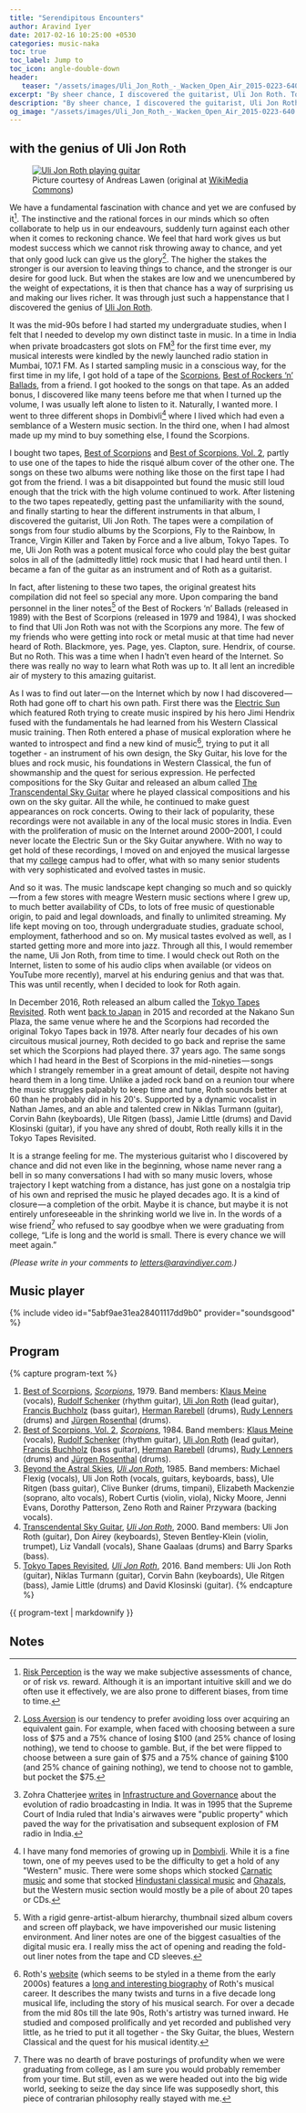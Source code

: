 ```yaml
---
title: "Serendipitous Encounters"
author: Aravind Iyer
date: 2017-02-16 10:25:00 +0530
categories: music-naka
toc: true
toc_label: Jump to
toc_icon: angle-double-down
header:
   teaser: "/assets/images/Uli_Jon_Roth_-_Wacken_Open_Air_2015-0223-640.jpg"
excerpt: "By sheer chance, I discovered the guitarist, Uli Jon Roth. To me, he was a potent musical force who could play the best guitar solos ever! But no one had heard of Roth and the Internet wasn't yet a thing. So it all lent an incredible air of mystery to this amazing guitarist. Then I found that the mysterious guitarist who I discovered by chance, whose name never rang a bell musical conversations, had just gone and reprised the music he played nearly four decades ago. It is a kind of closure — a completion of the orbit."
description: "By sheer chance, I discovered the guitarist, Uli Jon Roth. To me, he was a potent musical force who could play the best guitar solos ever! But no one had heard of Roth and the Internet wasn't yet a thing. So it all lent an incredible air of mystery to this amazing guitarist. Then I found that the mysterious guitarist who I discovered by chance, whose name never rang a bell musical conversations, had just gone and reprised the music he played nearly four decades ago. It is a kind of closure — a completion of the orbit."
og_image: "/assets/images/Uli_Jon_Roth_-_Wacken_Open_Air_2015-0223-640.jpg"
---
```

## with the genius of Uli Jon Roth
<figure>
   <a href="/assets/images/Uli_Jon_Roth_-_Wacken_Open_Air_2015-0223.jpg">
      <img src="/assets/images/Uli_Jon_Roth_-_Wacken_Open_Air_2015-0223-640.jpg" alt="Uli Jon Roth playing guitar">
   </a>
   <figcaption>Picture courtesy of Andreas Lawen (original at <a href="https://commons.wikimedia.org/wiki/Main_Page">WikiMedia Commons</a>)</figcaption>
</figure>

We have a fundamental fascination with chance and yet we are confused by it[^riskperception]. The instinctive and the rational forces in our minds which so often collaborate to help us in our endeavours, suddenly turn against each other when it comes to reckoning chance. We feel that hard work gives us but modest success which we cannot risk throwing away to chance, and yet that only good luck can give us the glory[^lossaversion]. The higher the stakes the stronger is our aversion to leaving things to chance, and the stronger is our desire for good luck. But when the stakes are low and we unencumbered by the weight of expectations, it is then that chance has a way of surprising us and making our lives richer. It was through just such a happenstance that I discovered the genius of [Uli Jon Roth](https://en.wikipedia.org/wiki/Uli_Jon_Roth).

[^riskperception]: [Risk Perception](https://en.wikipedia.org/wiki/Risk_perception) is the way we make subjective assessments of chance, or of risk *vs.* reward. Although it is an important intuitive skill and we do often use it effectively, we are also prone to different biases, from time to time.

[^lossaversion]: [Loss Aversion](https://en.wikipedia.org/wiki/Loss_aversion) is our tendency to prefer avoiding loss over acquiring an equivalent gain. For example, when faced with choosing between a sure loss of $75 and a 75% chance of losing $100 (and 25% chance of losing nothing), we tend to choose to gamble. But, if the bet were flipped to choose between a sure gain of $75 and a 75% chance of gaining $100 (and 25% chance of gaining nothing), we tend to choose not to gamble, but pocket the $75.

It was the mid-90s before I had started my undergraduate studies, when I felt that I needed to develop my own distinct taste in music. In a time in India when private broadcasters got slots on FM[^fmradioindia] for the first time ever, my musical interests were kindled by the newly launched radio station in Mumbai, 107.1 FM. As I started sampling music in a conscious way, for the first time in my life, I got hold of a tape of the [Scorpions](https://en.wikipedia.org/wiki/Scorpions_%28band%29), [Best of Rockers ‘n’ Ballads](https://en.wikipedia.org/wiki/Best_of_Rockers_%27n%27_Ballads), from a friend. I got hooked to the songs on that tape. As an added bonus, I discovered like many teens before me that when I turned up the volume, I was usually left alone to listen to it. Naturally, I wanted more. I went to three different shops in Dombivli[^dombivli] where I lived which had even a semblance of a Western music section. In the third one, when I had almost made up my mind to buy something else, I found the Scorpions.

[^fmradioindia]: Zohra Chatterjee [writes](http://www.skoch.in/images/stories/knowledge_repository/Digital/15-ch-15.pdf) in [Infrastructure and Governance](http://skoch.in/books/books/new/18/infrastructure-&-governance.html) about the evolution of radio broadcasting in India. It was in 1995 that the Supreme Court of India ruled that India's airwaves were "public property" which paved the way for the privatisation and subsequent explosion of FM radio in India.

[^dombivli]: I have many fond memories of growing up in [Dombivli](https://en.wikipedia.org/wiki/Dombivli). While it is a fine town, one of my peeves used to be the difficulty to get a hold of any "Western" music. There were some shops which stocked [Carnatic music](https://en.wikipedia.org/wiki/Carnatic_music) and some that stocked [Hindustani classical music](https://en.wikipedia.org/wiki/Hindustani_classical_music) and [Ghazals](https://en.wikipedia.org/wiki/Ghazal), but the Western music section would mostly be a pile of about 20 tapes or CDs.

I bought two tapes, [Best of Scorpions](https://en.wikipedia.org/wiki/Best_of_Scorpions) and [Best of Scorpions, Vol. 2](https://en.wikipedia.org/wiki/Best_of_Scorpions_Vol._2), partly to use one of the tapes to hide the risqué album cover of the other one. The songs on these two albums were nothing like those on the first tape I had got from the friend. I was a bit disappointed but found the music still loud enough that the trick with the high volume continued to work. After listening to the two tapes repeatedly, getting past the unfamiliarity with the sound, and finally starting to hear the different instruments in that album, I discovered the guitarist, Uli Jon Roth. The tapes were a compilation of songs from four studio albums by the Scorpions, Fly to the Rainbow, In Trance, Virgin Killer and Taken by Force and a live album, Tokyo Tapes. To me, Uli Jon Roth was a potent musical force who could play the best guitar solos in all of the (admittedly little) rock music that I had heard until then. I became a fan of the guitar as an instrument and of Roth as a guitarist.

In fact, after listening to these two tapes, the original greatest hits compilation did not feel so special any more. Upon comparing the band personnel in the liner notes[^linernotes] of the Best of Rockers ‘n’ Ballads (released in 1989) with the Best of Scorpions (released in 1979 and 1984), I was shocked to find that Uli Jon Roth was not with the Scorpions any more. The few of my friends who were getting into rock or metal music at that time had never heard of Roth. Blackmore, yes. Page, yes. Clapton, sure. Hendrix, of course. But no Roth. This was a time when I hadn’t even heard of the Internet. So there was really no way to learn what Roth was up to. It all lent an incredible air of mystery to this amazing guitarist.

[^linernotes]: With a rigid genre-artist-album hierarchy, thumbnail sized album covers and screen off playback, we have impoverished our music listening environment. And liner notes are one of the biggest casualties of the digital music era. I really miss the act of opening and reading the fold-out liner notes from the tape and CD sleeves.

As I was to find out later — on the Internet which by now I had discovered — Roth had gone off to chart his own path. First there was the [Electric Sun](https://en.wikipedia.org/wiki/Electric_Sun) which featured Roth trying to create music inspired by his hero Jimi Hendrix fused with the fundamentals he had learned from his Western Classical music training. Then Roth entered a phase of musical exploration where he wanted to introspect and find a new kind of music[^introspection], trying to put it all together - an instrument of his own design, the Sky Guitar, his love for the blues and rock music, his foundations in Western Classical, the fun of showmanship and the quest for serious expression. He perfected compositions for the Sky Guitar and released an album called [The Transcendental Sky Guitar](http://www.allmusic.com/album/transcendental-sky-guitar-mw0000106054) where he played classical compositions and his own on the sky guitar. All the while, he continued to make guest appearances on rock concerts. Owing to their lack of popularity, these recordings were not available in any of the local music stores in India. Even with the proliferation of music on the Internet around 2000–2001, I could never locate the Electric Sun or the Sky Guitar anywhere. With no way to get hold of these recordings, I moved on and enjoyed the musical largesse that my [college](http://www.iitb.ac.in/) campus had to offer, what with so many senior students with very sophisticated and evolved tastes in music.

[^introspection]: Roth's [website](http://www.ulijonroth.com) (which seems to be styled in a theme from the early 2000s) features a [long and interesting biography](http://www.ulijonroth.com/word-biography) of Roth's musical career. It describes the many twists and turns in a five decade long musical life, including the story of his musical search. For over a decade from the mid 80s till the late 90s, Roth's artistry was turned inward. He studied and composed prolifically and yet recorded and published very little, as he tried to put it all together - the Sky Guitar, the blues, Western Classical and the quest for his musical identity.

And so it was. The music landscape kept changing so much and so quickly — from a few stores with meagre Western music sections where I grew up, to much better availability of CDs, to lots of free music of questionable origin, to paid and legal downloads, and finally to unlimited streaming. My life kept moving on too, through undergraduate studies, graduate school, employment, fatherhood and so on. My musical tastes evolved as well, as I started getting more and more into jazz. Through all this, I would remember the name, Uli Jon Roth, from time to time. I would check out Roth on the Internet, listen to some of his audio clips when available (or videos on YouTube more recently), marvel at his enduring genius and that was that. This was until recently, when I decided to look for Roth again.

In December 2016, Roth released an album called the [Tokyo Tapes Revisited](http://www.udr-music.com/en/artists/uli-jon-roth/releases-uli-jon-roth/763-tokyo-tapes-revisited). Roth went [back to Japan](http://ultimateclassicrock.com/uli-jon-roth-tokyo-tapes-revisited-preview/) in 2015 and recorded at the Nakano Sun Plaza, the same venue where he and the Scorpions had recorded the original Tokyo Tapes back in 1978. After nearly four decades of his own circuitous musical journey, Roth decided to go back and reprise the same set which the Scorpions had played there. 37 years ago. The same songs which I had heard in the Best of Scorpions in the mid-nineties — songs which I strangely remember in a great amount of detail, despite not having heard them in a long time. Unlike a jaded rock band on a reunion tour where the music struggles palpably to keep time and tune, Roth sounds better at 60 than he probably did in his 20's. Supported by a dynamic vocalist in Nathan James, and an able and talented crew in Niklas Turmann (guitar), Corvin Bahn (keyboards), Ule Ritgen (bass), Jamie Little (drums) and David Klosinski (guitar), if you have any shred of doubt, Roth really kills it in the Tokyo Tapes Revisited.

It is a strange feeling for me. The mysterious guitarist who I discovered by chance and did not even like in the beginning, whose name never rang a bell in so many conversations I had with so many music lovers, whose trajectory I kept watching from a distance, has just gone on a nostalgia trip of his own and reprised the music he played decades ago. It is a kind of closure — a completion of the orbit. Maybe it is chance, but maybe it is not entirely unforeseeable in the shrinking world we live in. In the words of a wise friend[^profound] who refused to say goodbye when we were graduating from college, “Life is long and the world is small. There is every chance we will meet again.”

[^profound]: There was no dearth of brave posturings of profundity when we were graduating from college, as I am sure you would probably remember from your time. But still, even as we were headed out into the big wide world, seeking to seize the day since life was supposedly short, this piece of contrarian philosophy really stayed with me.

*(Please write in your comments to [letters@aravindiyer.com](mailto:letters@aravindiyer.com).)*

## Music player

{% include video id="5abf9ae31ea28401117dd9b0" provider="soundsgood" %}

## Program 

{% capture program-text %}
1. [Best of Scorpions](https://en.wikipedia.org/wiki/Best_of_Scorpions), [*Scorpions*](https://en.wikipedia.org/wiki/Scorpions_(band)), 1979. Band members: [Klaus Meine](https://en.wikipedia.org/wiki/Klaus_Meine) (vocals), [Rudolf Schenker](https://en.wikipedia.org/wiki/Rudolf_Schenker) (rhythm guitar), [Uli Jon Roth](https://en.wikipedia.org/wiki/Uli_Jon_Roth) (lead guitar), [Francis Buchholz](https://en.wikipedia.org/wiki/Francis_Buchholz) (bass guitar), [Herman Rarebell](https://en.wikipedia.org/wiki/Herman_Rarebell) (drums), [Rudy Lenners](https://en.wikipedia.org/wiki/Rudy_Lenners) (drums) and [Jürgen Rosenthal](https://en.wikipedia.org/wiki/J%C3%BCrgen_Rosenthal) (drums).
2. [Best of Scorpions, Vol. 2](https://en.wikipedia.org/wiki/Best_of_Scorpions_Vol._2), [*Scorpions*](https://en.wikipedia.org/wiki/Scorpions_(band)), 1984. Band members: [Klaus Meine](https://en.wikipedia.org/wiki/Klaus_Meine) (vocals), [Rudolf Schenker](https://en.wikipedia.org/wiki/Rudolf_Schenker) (rhythm guitar), [Uli Jon Roth](https://en.wikipedia.org/wiki/Uli_Jon_Roth) (lead guitar), [Francis Buchholz](https://en.wikipedia.org/wiki/Francis_Buchholz) (bass guitar), [Herman Rarebell](https://en.wikipedia.org/wiki/Herman_Rarebell) (drums), [Rudy Lenners](https://en.wikipedia.org/wiki/Rudy_Lenners) (drums) and [Jürgen Rosenthal](https://en.wikipedia.org/wiki/J%C3%BCrgen_Rosenthal) (drums).
3. [Beyond the Astral Skies](https://en.wikipedia.org/wiki/Beyond_the_Astral_Skies), [*Uli Jon Roth*](https://en.wikipedia.org/wiki/Uli_Jon_Roth), 1985. Band members: Michael Flexig (vocals), Uli Jon Roth (vocals, guitars, keyboards, bass), Ule Ritgen (bass guitar), Clive Bunker (drums, timpani), Elizabeth Mackenzie (soprano, alto vocals), Robert Curtis (violin, viola), Nicky Moore, Jenni Evans, Dorothy Patterson, Zeno Roth and Rainer Przywara (backing vocals).
3. [Transcendental Sky Guitar](https://www.allmusic.com/album/transcendental-sky-guitar-mw0000106054), [*Uli Jon Roth*](https://www.allmusic.com/artist/uli-jon-roth-mn0000179224), 2000. Band members: Uli Jon Roth (guitar), Don Airey (keyboards), Steven Bentley-Klein (violin, trumpet), Liz Vandall (vocals), Shane Gaalaas (drums) and Barry Sparks (bass).
4. [Tokyo Tapes Revisited](https://www.allmusic.com/album/tokyo-tapes-revisited-live-in-japan-mw0002987289), [*Uli Jon Roth*](https://www.allmusic.com/artist/uli-jon-roth-mn0000179224), 2016. Band members: Uli Jon Roth (guitar), Niklas Turmann (guitar), Corvin Bahn (keyboards), Ule Ritgen (bass), Jamie Little (drums) and David Klosinski (guitar).
{% endcapture %}

<div class="notice--info">
  {{ program-text | markdownify }}
</div>

## Notes
